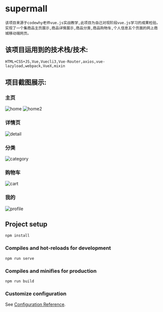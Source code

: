 
# supermall
```
该项目来源于codewhy老师vue.js实战教学,此项目为自己对现阶段vue.js学习的成果检验。
实现了一个集商品主页展示,商品详情展示,商品分类,商品购物车,个人信息五个页面的网上商城移动端网页。
```

## 该项目运用到的技术栈/技术:
```
HTML+CSS+JS,Vue,Vuecli3,Vue-Router,axios,vue-lazyload,webpack,VueX,mixin
```

## 项目截图展示:

### 主页

![home](https://raw.githubusercontent.com/Hu-Niu/supermall/main/imgs/home.png)
![home2](https://raw.githubusercontent.com/Hu-Niu/supermall/main/imgs/home2.png)

### 详情页
![detail](https://raw.githubusercontent.com/Hu-Niu/supermall/main/imgs/detail.png)

### 分类
![category](https://raw.githubusercontent.com/Hu-Niu/supermall/main/imgs/category.png)

### 购物车
![cart](https://raw.githubusercontent.com/Hu-Niu/supermall/main/imgs/cart.png)

### 我的
![profile](https://github.com/Hu-Niu/supermall/blob/main/imgs/profile.png)





## Project setup
```
npm install
```

### Compiles and hot-reloads for development
```
npm run serve
```

### Compiles and minifies for production
```
npm run build
```

### Customize configuration
See [Configuration Reference](https://cli.vuejs.org/config/).
